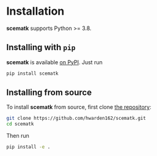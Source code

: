 Installation
============

**scematk** supports Python >= 3.8.

## Installing with `pip`

**scematk** is available [on PyPI](https://pypi.org/project/scematk/). Just run

```bash
pip install scematk
```

## Installing from source

To install **scematk** from source, first clone [the repository](https://github.com/hwarden162/scematk):

```bash
git clone https://github.com/hwarden162/scematk.git
cd scematk
```

Then run

```bash
pip install -e .
```
